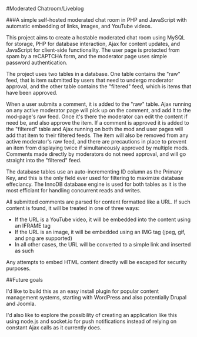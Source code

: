 #Moderated Chatroom/Liveblog

###A simple self-hosted moderated chat room in PHP and JavaScript with automatic embedding of links, images, and YouTube videos.

This project aims to create a hostable moderated chat room using MySQL for storage, PHP for database interaction, Ajax for content updates, and JavaScript for client-side functionality. The user page is protected from spam by a reCAPTCHA form, and the moderator page uses simple password authentication.

The project uses two tables in a database. One table contains the "raw" feed, that is item submitted by users that need to undergo moderator approval, and the other table contains the "filtered" feed, which is items that have been approved.

When a user submits a comment, it is added to the "raw" table. Ajax running on any active moderator page will pick up on the comment, and add it to the mod-page's raw feed. Once it's there the moderator can edit the content if need be, and also approve the item. If a comment is approved it is added to the "filtered" table and Ajax running on both the mod and user pages will add that item to their filtered feeds. The item will also be removed from any active moderator's raw feed, and there are precautions in place to prevent an item from displaying twice if simultaneously approved by multiple mods. Comments made directly by moderators do not need approval, and will go straight into the "filtered" feed.

The database tables use an auto-incrementing ID column as the Primary Key, and this is the only field ever used for filtering to maximize database effeciancy. The InnoDB database engine is used for both tables as it is the most efficiant for handling concurrent reads and writes.

All submitted comments are parsed for content formatted like a URL. If such content is found, it will be treated in one of three ways:

* If the URL is a YouTube video, it will be embedded into the content using an IFRAME tag
* If the URL is an image, it will be embedded using an IMG tag (jpeg, gif, and png are supported)
* In all other cases, the URL will be converted to a simple link and inserted as such

Any attempts to embed HTML content directly will be escaped for security purposes.

##Future goals

I'd like to build this as an easy install plugin for popular content management systems, starting with WordPress and also potentially Drupal and Joomla.

I'd also like to explore the possibility of creating an application like this using node.js and socket.io for push notifications instead of relying on constant Ajax calls as it currently does.
